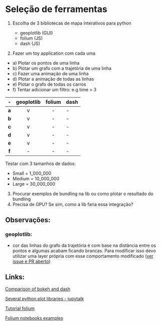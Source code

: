 # Seleção de ferramentas

1) Escolha de 3 bibliotecas de mapa interativos para python
	- geoplotlib (GUI)
	- folium (JS)
	- dash (JS)

2) Fazer um toy application com cada uma

- a) Plotar os pontos de uma linha
- b) Plotar um grafo com a trajetória de uma linha
- c) Fazer uma animação de uma linha
- d) Plotar a animação de todas as linhas
- e) Plotar o grafo de todas os carros
- f) Tentar adicionar um filtro: e.g time > 3

|   -   | geoplotlib | folium | dash |
|:-----:|:----------:|:------:|------|
| **a** |      v     |   -    |   -  |
| **b** |      v     |   -    |   -  |
| **c** |      v     |   -    |   -  |
| **d** |      v     |   -    |   -  |
| **e** |      v     |   -    |   -  |
| **f** |      -     |   -    |   -  |

Testar com 3 tamanhos de dados:

- Small = 1_000_000
- Medium = 10_000_000
- Large = 30_000_000

3) Procurar exemplos de bundling na lib ou como plotar o resultado do bundling
4) Precisa de GPU? Se sim, como a lib faria essa integração?

## Observações:

### geoplotlib:
- cor das linhas do grafo da trajetória é com base na distância entre os pontos e algumas
acabam ficando brancas. Para modificar isso devo utilizar uma layer própria com
esse comportamento modificado
([ver issue e PR aberto](https://github.com/andrea-cuttone/geoplotlib/issues/26))

## Links:

[Comparison of bokeh and dash](https://blog.sicara.com/bokeh-dash-best-dashboard-framework-python-shiny-alternative-c5b576375f7f)

[Several python plot libraries - jupytalk](http://www.xavierdupre.fr/app/jupytalk/helpsphinx/notebooks/10_plotting_libraries.html#geoplotlib-for-maps-in-a-gui)

[Tutorial folium](https://blog.prototypr.io/interactive-maps-with-python-part-1-aa1563dbe5a9)

[Folium notebooks examples](http://nbviewer.jupyter.org/github/python-visualization/folium/tree/master/examples/)
